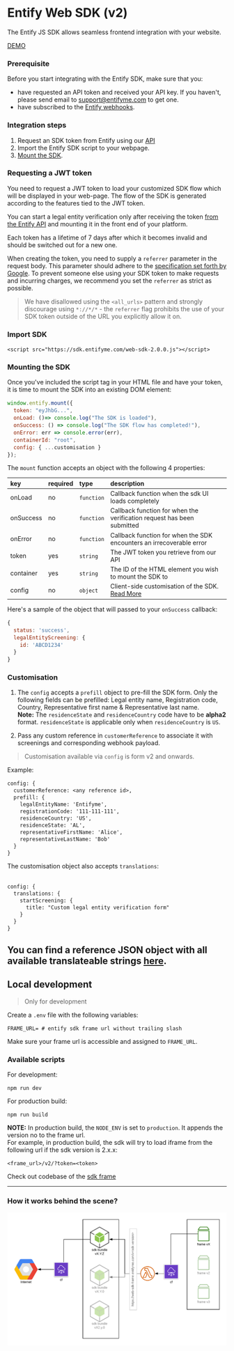 # Entify Web SDK (v2)

The Entify JS SDK allows seamless frontend integration with your website. 

[DEMO](https://web-sdk-v2.herokuapp.com/)

### Prerequisite

Before you start integrating with the Entify SDK, make sure that you:

- have requested an API token and received your API key. If you haven't, please send email to support@entifyme.com to get one.
- have subscribed to the [Entify webhooks](https://developers.entifyme.com/#webhooks).

### Integration steps 

1. Request an SDK token from Entify using our [API](#requesting-a-jwt-token)
2. Import the Entify SDK script to your webpage.
3. [Mount the SDK](#mounting-the-sdk).


### Requesting a JWT token

You need to request a JWT token to load your customized SDK flow which will be displayed in your web-page.
The flow of the SDK is generated according to the features tied to the JWT token.

You can start a legal entity verification only after receiving the token [from the Entify API](https://developers.entifyme.com#sdk-tokens) and mounting it in the front end of your platform.

Each token has a lifetime of 7 days after which it becomes invalid and should be switched out for a new one.

When creating the token, you need to supply a `referrer` parameter in the request body. This parameter should adhere to the [specification set forth by Google](https://developer.chrome.com/extensions/match_patterns). To prevent someone else using your SDK token to make requests and incurring charges, we recommend you set the `referrer` as strict as possible.

> We have disallowed using the `<all_urls>` pattern and strongly discourage using `*://*/*` - the `referrer` flag prohibits the use of your SDK token outside of the URL you explicitly allow it on.

### Import SDK

```
<script src="https://sdk.entifyme.com/web-sdk-2.0.0.js"></script>
```

### Mounting the SDK

Once you've included the script tag in your HTML file and have your token, it is time to mount the SDK into an existing DOM element:

```javascript
window.entify.mount({
  token: "eyJhbG...",
  onLoad: ()=> console.log("The SDK is loaded"),
  onSuccess: () => console.log("The SDK flow has completed!"),
  onError: err => console.error(err),
  containerId: "root",
  config: { ...customisation }
});
```


The `mount` function accepts an object with the following 4 properties:

| key       | required | type       | description                                                            |
| :-------- | :------- | :--------- | :--------------------------------------------------------------------- |
| onLoad    | no       | `function` | Callback function when the sdk UI loads completely                     |
| onSuccess | no       | `function` | Callback function for when the verification request has been submitted |
| onError   | no       | `function` | Callback function for when the SDK encounters an irrecoverable error   |
| token     | yes      | `string`   | The JWT token you retrieve from our API                                |
| container | yes      | `string`   | The ID of the HTML element you wish to mount the SDK to                |
| config    | no      | `object`    | Client-side customisation of the SDK. [Read More](#customisation)      |

Here's a sample of the object that will passed to your `onSuccess` callback:

```javascript
{
  status: 'success',
  legalEntityScreening: {
    id: 'ABCD1234'
  }
}
```

### Customisation  

1. The `config` accepts a `prefill` object to pre-fill the SDK form. Only the following fields can be prefilled: 
Legal entity name, Registration code, Country, Representative first name & Representative last name.  
**Note:** The `residenceState` and `residenceCountry` code have to be **alpha2** format. `residenceState` is applicable only when `residenceCountry` is `US`.  

2. Pass any custom reference in `customerReference` to associate it with screenings and corresponding webhook payload.

> Customisation available via `config` is form v2 and onwards. 

Example: 
```
config: {
  customerReference: <any reference id>,
  prefill: {
    legalEntityName: 'Entifyme',
    registrationCode: '111-111-111',
    residenceCountry: 'US',
    residenceState: 'AL',
    representativeFirstName: 'Alice',
    representativeLastName: 'Bob'
  }
}
```

The customisation object also accepts `translations`:
```

config: {
  translations: {
    startScreening: {
      title: "Custom legal entity verification form"
    }
  }
}

```
You can find a reference JSON object with all available translateable strings [here](./translations.default.json).
---
## Local development
> Only for development  

Create a `.env` file with the following variables:

```
FRAME_URL= # entify sdk frame url without trailing slash
```
Make sure your frame url is accessible and assigned to `FRAME_URL`.

### Available scripts  

For development: 
```
npm run dev
```

For production build: 
```
npm run build
```

**NOTE:** In production build, the `NODE_ENV` is set to `production`. It appends the version no to the frame url.  
For example, in production build, the sdk will try to load iframe from the following url if the sdk version is 2.x.x:   
```
<frame_url>/v2/?token=<token>
```
Check out codebase of the [sdk frame](https://github.com/kycpass/web-sdk-frame)

---

### How it works behind the scene?
![arch](https://raw.githubusercontent.com/kycpass/web-sdk-v2/master/arch.png?token=AE23SBL6UCJHJGQDJA5EY5S6C43ZG)
